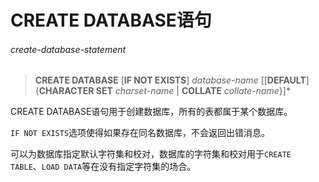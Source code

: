 # CREATE DATABASE语句

###### create-database-statement  
> **CREATE DATABASE** [**IF NOT EXISTS**] *database-name* [[**DEFAULT**] {**CHARACTER SET** *charset-name* | **COLLATE** *collate-name*}]*

CREATE DATABASE语句用于创建数据库，所有的表都属于某个数据库。

`IF NOT EXISTS`选项使得如果存在同名数据库，不会返回出错消息。

可以为数据库指定默认字符集和校对，数据库的字符集和校对用于`CREATE TABLE`、`LOAD DATA`等在没有指定字符集的场合。